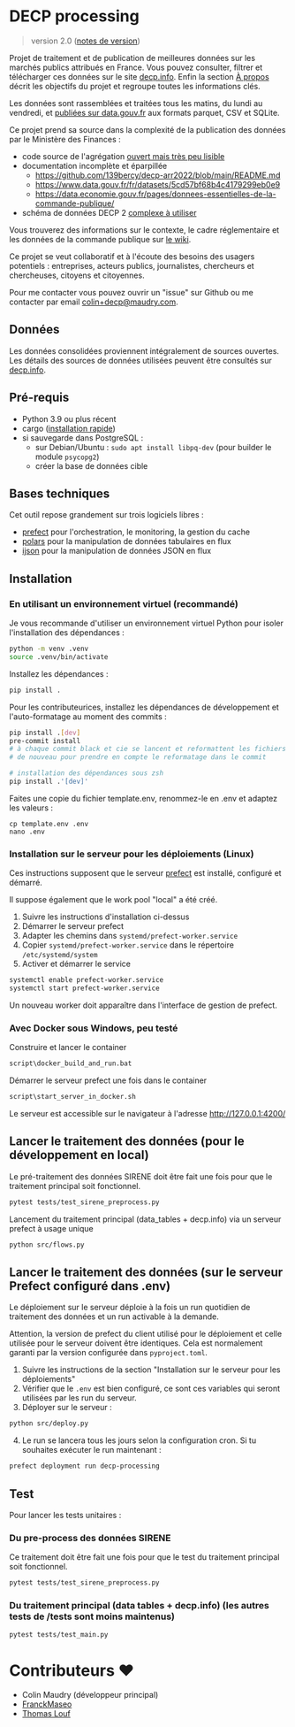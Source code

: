 # DECP processing

> version 2.0 ([notes de version](https://github.com/ColinMaudry/decp-processing/blob/main/CHANGELOG.md))

Projet de traitement et de publication de meilleures données sur les marchés publics attribués en France. Vous pouvez consulter, filtrer et télécharger
ces données sur le site [decp.info](https://decp.info). Enfin la section [À propos](https://decp.info/a-propos) décrit les objectifs du projet et regroupe toutes les informations clés.

Les données sont rassemblées et traitées tous les matins, du lundi au vendredi,
et [publiées sur data.gouv.fr](https://www.data.gouv.fr/fr/datasets/donnees-essentielles-de-la-commande-publique-consolidees-format-tabulaire/)
aux formats parquet, CSV et SQLite.

Ce projet prend sa source dans la complexité de la publication des données par le Ministère des Finances :

- code source de l'agrégation [ouvert mais très peu lisible](https://github.com/139bercy/decp-arr2022)
- documentation incomplète et éparpillée
  - https://github.com/139bercy/decp-arr2022/blob/main/README.md
  - https://www.data.gouv.fr/fr/datasets/5cd57bf68b4c4179299eb0e9
  - https://data.economie.gouv.fr/pages/donnees-essentielles-de-la-commande-publique/
- schéma de données DECP 2 [complexe à utiliser](https://github.com/ColinMaudry/decp-processing/issues/4)

Vous trouverez des informations sur le contexte, le cadre réglementaire et les données de la commande publique sur [le wiki](https://github.com/ColinMaudry/decp-processing/wiki).

Ce projet se veut collaboratif et à l'écoute des besoins des usagers potentiels : entreprises, acteurs publics, journalistes, chercheurs et chercheuses, citoyens et citoyennes.

Pour me contacter vous pouvez ouvrir un "issue" sur Github ou me contacter par email [colin+decp@maudry.com](mailto:colin+decp@maudry.com).

## Données

Les données consolidées proviennent intégralement de sources ouvertes. Les détails des sources de données utilisées peuvent
être consultés sur [decp.info](https://decp.info/a-propos).

## Pré-requis

- Python 3.9 ou plus récent
- cargo ([installation rapide](https://rustup.rs))
- si sauvegarde dans PostgreSQL :
  - sur Debian/Ubuntu : `sudo apt install libpq-dev` (pour builder le module `psycopg2`)
  - créer la base de données cible

## Bases techniques

Cet outil repose grandement sur trois logiciels libres :

- [prefect](https://docs.prefect.io/v3/get-started) pour l'orchestration, le monitoring, la gestion du cache
- [polars](https://docs.pola.rs) pour la manipulation de données tabulaires en flux
- [ijson](https://pypi.org/project/ijson/) pour la manipulation de données JSON en flux

## Installation

### En utilisant un environnement virtuel (recommandé)

Je vous recommande d'utiliser un environnement virtuel Python pour isoler l'installation des dépendances :

```bash
python -m venv .venv
source .venv/bin/activate
```

Installez les dépendances :

```bash
pip install .
```

Pour les contributeurices, installez les dépendances de développement et l'auto-formatage au moment des commits :

```bash
pip install .[dev]
pre-commit install
# à chaque commit black et cie se lancent et reformattent les fichiers si besoin, ça peut demander de "git add"
# de nouveau pour prendre en compte le reformatage dans le commit

# installation des dépendances sous zsh
pip install .'[dev]'
```

Faites une copie du fichier template.env, renommez-le en .env et adaptez les valeurs :

```shell
cp template.env .env
nano .env
```

### Installation sur le serveur pour les déploiements (Linux)

Ces instructions supposent que le serveur [prefect](https://docs.prefect.io/v3/get-started) est installé, configuré et démarré.

Il suppose également que le work pool "local" a été créé.

1. Suivre les instructions d'installation ci-dessus
2. Démarrer le serveur prefect
3. Adapter les chemins dans `systemd/prefect-worker.service`
4. Copier `systemd/prefect-worker.service` dans le répertoire `/etc/systemd/system`
5. Activer et démarrer le service

```bash
systemctl enable prefect-worker.service
systemctl start prefect-worker.service
```

Un nouveau worker doit apparaître dans l'interface de gestion de prefect.

### Avec Docker sous Windows, peu testé

Construire et lancer le container

```bash
script\docker_build_and_run.bat
```

Démarrer le serveur prefect une fois dans le container

```bash
script\start_server_in_docker.sh
```

Le serveur est accessible sur le navigateur à l'adresse http://127.0.0.1:4200/

## Lancer le traitement des données (pour le développement en local)

Le pré-traitement des données SIRENE doit être fait une fois pour que le traitement principal soit fonctionnel.

```bash
pytest tests/test_sirene_preprocess.py
```

Lancement du traitement principal (data_tables + decp.info) via un serveur prefect à usage unique

```bash
python src/flows.py
```

## Lancer le traitement des données (sur le serveur Prefect configuré dans .env)

Le déploiement sur le serveur déploie à la fois un run quotidien de traitement des données et un run activable à la demande.

Attention, la version de prefect du client utilisé pour le déploiement et celle utilisée pour le serveur doivent être identiques. Cela est normalement garanti par la version configurée dans `pyproject.toml`.

1. Suivre les instructions de la section "Installation sur le serveur pour les déploiements"
2. Vérifier que le `.env` est bien configuré, ce sont ces variables qui seront utilisées par les run du serveur.
3. Déployer sur le serveur :

```bash
python src/deploy.py
```

4. Le run se lancera tous les jours selon la configuration cron. Si tu souhaites exécuter le run maintenant :

```bash
prefect deployment run decp-processing
```

## Test

Pour lancer les tests unitaires :

### Du pre-process des données SIRENE

Ce traitement doit être fait une fois pour que le test du traitement principal soit fonctionnel.

```bash
pytest tests/test_sirene_preprocess.py
```

### Du traitement principal (data tables + decp.info) (les autres tests de /tests sont moins maintenus)

```bash
pytest tests/test_main.py
```

# Contributeurs ❤️

- Colin Maudry (développeur principal)
- [FranckMaseo](https://github.com/frankmaseo)
- [Thomas Louf](https://github.com/tlouf)
